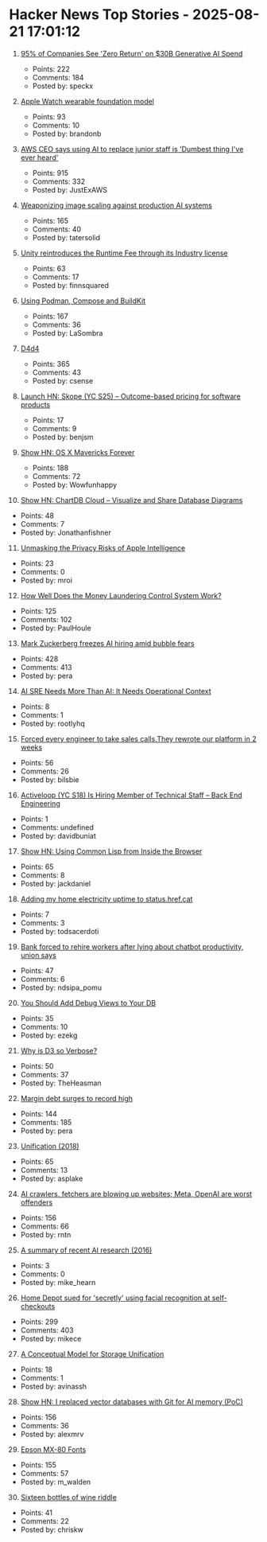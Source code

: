 # Hacker News Top Stories - 2025-08-21 17:01:12

1. [95% of Companies See 'Zero Return' on $30B Generative AI Spend](https://thedailyadda.com/95-of-companies-see-zero-return-on-30-billion-generative-ai-spend-mit-report-finds/)
   - Points: 222
   - Comments: 184
   - Posted by: speckx

2. [Apple Watch wearable foundation model](https://arxiv.org/abs/2507.00191)
   - Points: 93
   - Comments: 10
   - Posted by: brandonb

3. [AWS CEO says using AI to replace junior staff is 'Dumbest thing I've ever heard'](https://www.theregister.com/2025/08/21/aws_ceo_entry_level_jobs_opinion/)
   - Points: 915
   - Comments: 332
   - Posted by: JustExAWS

4. [Weaponizing image scaling against production AI systems](https://blog.trailofbits.com/2025/08/21/weaponizing-image-scaling-against-production-ai-systems/)
   - Points: 165
   - Comments: 40
   - Posted by: tatersolid

5. [Unity reintroduces the Runtime Fee through its Industry license](https://unity.com/products/unity-industry)
   - Points: 63
   - Comments: 17
   - Posted by: finnsquared

6. [Using Podman, Compose and BuildKit](https://emersion.fr/blog/2025/using-podman-compose-and-buildkit/)
   - Points: 167
   - Comments: 36
   - Posted by: LaSombra

7. [D4d4](https://www.nmichaels.org/musings/d4d4/d4d4/)
   - Points: 365
   - Comments: 43
   - Posted by: csense

8. [Launch HN: Skope (YC S25) – Outcome-based pricing for software products](undefined)
   - Points: 17
   - Comments: 9
   - Posted by: benjsm

9. [Show HN: OS X Mavericks Forever](https://mavericksforever.com/)
   - Points: 188
   - Comments: 72
   - Posted by: Wowfunhappy

10. [Show HN: ChartDB Cloud – Visualize and Share Database Diagrams](https://app.chartdb.io)
   - Points: 48
   - Comments: 7
   - Posted by: Jonathanfishner

11. [Unmasking the Privacy Risks of Apple Intelligence](https://www.lumia.security/blog/applestorm)
   - Points: 23
   - Comments: 0
   - Posted by: mroi

12. [How Well Does the Money Laundering Control System Work?](https://www.journals.uchicago.edu/doi/10.1086/735665)
   - Points: 125
   - Comments: 102
   - Posted by: PaulHoule

13. [Mark Zuckerberg freezes AI hiring amid bubble fears](https://www.telegraph.co.uk/business/2025/08/21/zuckerberg-freezes-ai-hiring-amid-bubble-fears/)
   - Points: 428
   - Comments: 413
   - Posted by: pera

14. [AI SRE Needs More Than AI: It Needs Operational Context](https://rootly.com/blog/ai-sre-needs-more-than-ai-it-needs-operational-context)
   - Points: 8
   - Comments: 1
   - Posted by: rootlyhq

15. [Forced every engineer to take sales calls.They rewrote our platform in 2 weeks](https://old.reddit.com/r/Entrepreneur/comments/1mw5yfg/forced_every_engineer_to_take_sales_calls_they/)
   - Points: 56
   - Comments: 26
   - Posted by: bilsbie

16. [Activeloop (YC S18) Is Hiring Member of Technical Staff – Back End Engineering](https://careers.activeloop.ai/)
   - Points: 1
   - Comments: undefined
   - Posted by: davidbuniat

17. [Show HN: Using Common Lisp from Inside the Browser](https://turtleware.eu/posts/Using-Common-Lisp-from-inside-the-Browser.html)
   - Points: 65
   - Comments: 8
   - Posted by: jackdaniel

18. [Adding my home electricity uptime to status.href.cat](https://aggressivelyparaphrasing.me/2025/08/21/adding-my-home-electricity-uptime-to-status-href-cat/)
   - Points: 7
   - Comments: 3
   - Posted by: todsacerdoti

19. [Bank forced to rehire workers after lying about chatbot productivity, union says](https://arstechnica.com/tech-policy/2025/08/bank-forced-to-rehire-workers-after-lying-about-chatbot-productivity-union-says/)
   - Points: 47
   - Comments: 6
   - Posted by: ndsipa_pomu

20. [You Should Add Debug Views to Your DB](https://chrispenner.ca/posts/views-for-debugging)
   - Points: 35
   - Comments: 10
   - Posted by: ezekg

21. [Why is D3 so Verbose?](https://theheasman.com/short_stories/why-is-d3-code-so-long-and-complicated-or-why-is-it-so-verbose/)
   - Points: 50
   - Comments: 37
   - Posted by: TheHeasman

22. [Margin debt surges to record high](https://www.advisorperspectives.com/dshort/updates/2025/07/23/margin-debt-surges-record-high-june-2025)
   - Points: 144
   - Comments: 185
   - Posted by: pera

23. [Unification (2018)](https://eli.thegreenplace.net/2018/unification/)
   - Points: 65
   - Comments: 13
   - Posted by: asplake

24. [AI crawlers, fetchers are blowing up websites; Meta, OpenAI are worst offenders](https://www.theregister.com/2025/08/21/ai_crawler_traffic/)
   - Points: 156
   - Comments: 66
   - Posted by: rntn

25. [A summary of recent AI research (2016)](https://blog.plan99.net/the-science-of-westworld-ec624585e47)
   - Points: 3
   - Comments: 0
   - Posted by: mike_hearn

26. [Home Depot sued for 'secretly' using facial recognition at self-checkouts](https://petapixel.com/2025/08/20/home-depot-sued-for-secretly-using-facial-recognition-technology-on-self-checkout-cameras/)
   - Points: 299
   - Comments: 403
   - Posted by: mikece

27. [A Conceptual Model for Storage Unification](https://jack-vanlightly.com/blog/2025/8/21/a-conceptual-model-for-storage-unification)
   - Points: 18
   - Comments: 1
   - Posted by: avinassh

28. [Show HN: I replaced vector databases with Git for AI memory (PoC)](https://github.com/Growth-Kinetics/DiffMem)
   - Points: 156
   - Comments: 36
   - Posted by: alexmrv

29. [Epson MX-80 Fonts](https://mw.rat.bz/MX-80/)
   - Points: 155
   - Comments: 57
   - Posted by: m_walden

30. [Sixteen bottles of wine riddle](https://chriskw.xyz/2025/08/11/Wine/)
   - Points: 41
   - Comments: 22
   - Posted by: chriskw

